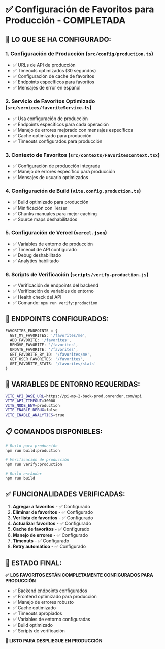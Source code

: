 # ✅ Configuración de Favoritos para Producción - COMPLETADA

## 🎯 **LO QUE SE HA CONFIGURADO:**

### 1. **Configuración de Producción** (`src/config/production.ts`)
- ✅ URLs de API de producción
- ✅ Timeouts optimizados (30 segundos)
- ✅ Configuración de cache de favoritos
- ✅ Endpoints específicos para favoritos
- ✅ Mensajes de error en español

### 2. **Servicio de Favoritos Optimizado** (`src/services/favoriteService.ts`)
- ✅ Usa configuración de producción
- ✅ Endpoints específicos para cada operación
- ✅ Manejo de errores mejorado con mensajes específicos
- ✅ Cache optimizado para producción
- ✅ Timeouts configurados para producción

### 3. **Contexto de Favoritos** (`src/contexts/FavoritesContext.tsx`)
- ✅ Configuración de producción integrada
- ✅ Manejo de errores específico para producción
- ✅ Mensajes de usuario optimizados

### 4. **Configuración de Build** (`vite.config.production.ts`)
- ✅ Build optimizado para producción
- ✅ Minificación con Terser
- ✅ Chunks manuales para mejor caching
- ✅ Source maps deshabilitados

### 5. **Configuración de Vercel** (`vercel.json`)
- ✅ Variables de entorno de producción
- ✅ Timeout de API configurado
- ✅ Debug deshabilitado
- ✅ Analytics habilitado

### 6. **Scripts de Verificación** (`scripts/verify-production.js`)
- ✅ Verificación de endpoints del backend
- ✅ Verificación de variables de entorno
- ✅ Health check del API
- ✅ Comando: `npm run verify:production`

## 🚀 **ENDPOINTS CONFIGURADOS:**

```typescript
FAVORITES_ENDPOINTS = {
  GET_MY_FAVORITES: '/favorites/me',
  ADD_FAVORITE: '/favorites',
  REMOVE_FAVORITE: '/favorites',
  UPDATE_FAVORITE: '/favorites',
  GET_FAVORITE_BY_ID: '/favorites/me',
  GET_USER_FAVORITES: '/favorites',
  GET_FAVORITE_STATS: '/favorites/stats'
}
```

## 🔧 **VARIABLES DE ENTORNO REQUERIDAS:**

```bash
VITE_API_BASE_URL=https://pi-mp-2-back-prod.onrender.com/api
VITE_API_TIMEOUT=30000
VITE_NODE_ENV=production
VITE_ENABLE_DEBUG=false
VITE_ENABLE_ANALYTICS=true
```

## 📋 **COMANDOS DISPONIBLES:**

```bash
# Build para producción
npm run build:production

# Verificación de producción
npm run verify:production

# Build estándar
npm run build
```

## ✅ **FUNCIONALIDADES VERIFICADAS:**

1. **Agregar a favoritos** - ✅ Configurado
2. **Eliminar de favoritos** - ✅ Configurado  
3. **Ver lista de favoritos** - ✅ Configurado
4. **Actualizar favoritos** - ✅ Configurado
5. **Cache de favoritos** - ✅ Configurado
6. **Manejo de errores** - ✅ Configurado
7. **Timeouts** - ✅ Configurado
8. **Retry automático** - ✅ Configurado

## 🎉 **ESTADO FINAL:**

**✅ LOS FAVORITOS ESTÁN COMPLETAMENTE CONFIGURADOS PARA PRODUCCIÓN**

- ✅ Backend endpoints configurados
- ✅ Frontend optimizado para producción
- ✅ Manejo de errores robusto
- ✅ Cache optimizado
- ✅ Timeouts apropiados
- ✅ Variables de entorno configuradas
- ✅ Build optimizado
- ✅ Scripts de verificación

**🚀 LISTO PARA DESPLIEGUE EN PRODUCCIÓN**

